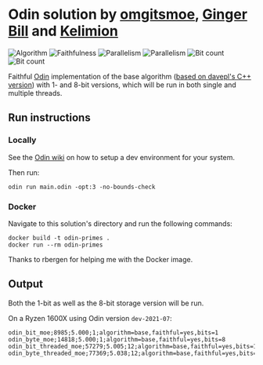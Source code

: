 # Odin solution by [omgitsmoe](https://github.com/omgitsmoe), [Ginger Bill](https://github.com/gingerBill) and [Kelimion](https://github.com/Kelimion)

![Algorithm](https://img.shields.io/badge/Algorithm-base-green)
![Faithfulness](https://img.shields.io/badge/Faithful-yes-green)
![Parallelism](https://img.shields.io/badge/Parallel-no-green)
![Parallelism](https://img.shields.io/badge/Parallel-yes-green)
![Bit count](https://img.shields.io/badge/Bits-1-green)
![Bit count](https://img.shields.io/badge/Bits-8-yellowgreen)

Faithful [Odin](https://odin-lang.org/) implementation of the base algorithm ([based on davepl's
C++ version](https://github.com/PlummersSoftwareLLC/Primes/tree/drag-race/PrimeCPP/solution_1))
with 1- and 8-bit versions, which will be run in both single and multiple threads.

## Run instructions

### Locally

See the [Odin wiki](https://github.com/odin-lang/Odin/wiki#getting-started-with-odin) on how to
setup a dev environment for your system.

Then run:
```
odin run main.odin -opt:3 -no-bounds-check
```

### Docker

Navigate to this solution's directory and run the following commands:

```
docker build -t odin-primes .
docker run --rm odin-primes
```

Thanks to rbergen for helping me with the Docker image.

## Output

Both the 1-bit as well as the 8-bit storage version will be run.

On a Ryzen 1600X using Odin version `dev-2021-07`:
```
odin_bit_moe;8985;5.000;1;algorithm=base,faithful=yes,bits=1
odin_byte_moe;14818;5.000;1;algorithm=base,faithful=yes,bits=8
odin_bit_threaded_moe;57279;5.005;12;algorithm=base,faithful=yes,bits=1
odin_byte_threaded_moe;77369;5.038;12;algorithm=base,faithful=yes,bits=8
```
